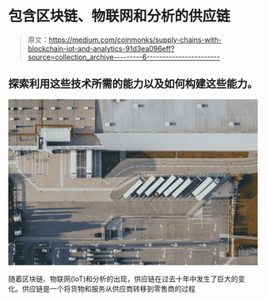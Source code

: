 # 包含区块链、物联网和分析的供应链

> 原文：<https://medium.com/coinmonks/supply-chains-with-blockchain-iot-and-analytics-91d3ea096eff?source=collection_archive---------6----------------------->

## 探索利用这些技术所需的能力以及如何构建这些能力。

![](img/d6eee1874fb9c54cef3d78c935f6dc16.png)

随着区块链、物联网(IoT)和分析的出现，供应链在过去十年中发生了巨大的变化。供应链是一个将货物和服务从供应商转移到零售商的过程